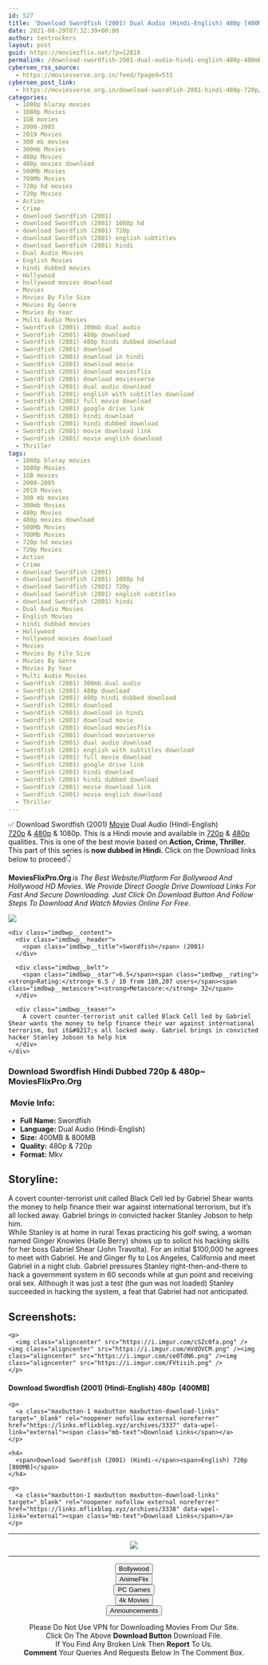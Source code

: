 ```yaml
---
id: 527
title: 'Download Swordfish (2001) Dual Audio (Hindi-English) 480p [400MB] || 720p [800MB]'
date: 2021-08-29T07:32:39+00:00
author: tentrockers
layout: post
guid: https://moviezflix.net/?p=12818
permalink: /download-swordfish-2001-dual-audio-hindi-english-480p-400mb-720p-800mb/
cyberseo_rss_source:
  - https://moviesverse.org.in/feed/?paged=533
cyberseo_post_link:
  - https://moviesverse.org.in/download-swordfish-2001-hindi-480p-720p/
categories:
  - 1080p bluray movies
  - 1080p Movies
  - 1GB movies
  - 2000-2005
  - 2019 Movies
  - 300 mb movies
  - 300mb Movies
  - 480p Movies
  - 480p movies download
  - 500Mb Movies
  - 700Mb Movies
  - 720p hd movies
  - 720p Movies
  - Action
  - Crime
  - download Swordfish (2001)
  - download Swordfish (2001) 1080p hd
  - download Swordfish (2001) 720p
  - download Swordfish (2001) english subtitles
  - download Swordfish (2001) hindi
  - Dual Audio Movies
  - English Movies
  - hindi dubbed movies
  - Hollywood
  - hollywood movies download
  - Movies
  - Movies By File Size
  - Movies By Genre
  - Movies By Year
  - Multi Audio Movies
  - Swordfish (2001) 300mb dual audio
  - Swordfish (2001) 480p download
  - Swordfish (2001) 480p hindi dubbed download
  - Swordfish (2001) download
  - Swordfish (2001) download in hindi
  - Swordfish (2001) download movie
  - Swordfish (2001) download moviesflix
  - Swordfish (2001) download moviesverse
  - Swordfish (2001) dual audio download
  - Swordfish (2001) english with subtitles download
  - Swordfish (2001) full movie download
  - Swordfish (2001) google drive link
  - Swordfish (2001) hindi download
  - Swordfish (2001) hindi dubbed download
  - Swordfish (2001) movie download link
  - Swordfish (2001) movie english download
  - Thriller
tags:
  - 1080p bluray movies
  - 1080p Movies
  - 1GB movies
  - 2000-2005
  - 2019 Movies
  - 300 mb movies
  - 300mb Movies
  - 480p Movies
  - 480p movies download
  - 500Mb Movies
  - 700Mb Movies
  - 720p hd movies
  - 720p Movies
  - Action
  - Crime
  - download Swordfish (2001)
  - download Swordfish (2001) 1080p hd
  - download Swordfish (2001) 720p
  - download Swordfish (2001) english subtitles
  - download Swordfish (2001) hindi
  - Dual Audio Movies
  - English Movies
  - hindi dubbed movies
  - Hollywood
  - hollywood movies download
  - Movies
  - Movies By File Size
  - Movies By Genre
  - Movies By Year
  - Multi Audio Movies
  - Swordfish (2001) 300mb dual audio
  - Swordfish (2001) 480p download
  - Swordfish (2001) 480p hindi dubbed download
  - Swordfish (2001) download
  - Swordfish (2001) download in hindi
  - Swordfish (2001) download movie
  - Swordfish (2001) download moviesflix
  - Swordfish (2001) download moviesverse
  - Swordfish (2001) dual audio download
  - Swordfish (2001) english with subtitles download
  - Swordfish (2001) full movie download
  - Swordfish (2001) google drive link
  - Swordfish (2001) hindi download
  - Swordfish (2001) hindi dubbed download
  - Swordfish (2001) movie download link
  - Swordfish (2001) movie english download
  - Thriller
---
```

<div class="thecontent clearfix">
  <p>
    ✅ Download Swordfish (2001) <a href="https://moviesverse.org.in/category/movies/" data-wpel-link="internal">Movie</a> Dual Audio (Hindi-English) <a href="https://moviesverse.org.in/720p-movies/" data-wpel-link="internal">720p</a>&nbsp;&&nbsp;<a href="https://moviesverse.org.in/480p-movies/" data-wpel-link="internal">480p</a> & 1080p. This is a Hindi movie and available in <a href="https://moviesverse.org.in/720p-movies/" data-wpel-link="internal">720p</a>&nbsp;&&nbsp;<a href="https://moviesverse.org.in/480p-movies/" data-wpel-link="internal">480p</a> qualities. This is one of the best movie based on <strong>Action, Crime, Thriller</strong>. This part of this series is <strong>now dubbed in <span>Hindi.&nbsp;</span></strong><span>Click on the Download links below to proceed👇</span>
  </p>
  
  <p>
    <strong><span>MoviesFlixPro.Org&nbsp;</span></strong><em>is The Best Website/Platform For Bollywood And Hollywood HD Movies. We Provide Direct Google Drive Download Links For Fast And Secure Downloading. Just Click On Download Button And Follow Steps To&nbsp;Download And Watch Movies Online For Free.</em>
  </p>
  
  <div class="imdbwp imdbwp--movie dark">
    <div class="imdbwp__thumb">
      <a class="imdbwp__link" target="_blank" title="Swordfish" href="https://www.imdb.com/title/tt0244244/" rel="nofollow external noopener noreferrer" data-wpel-link="external"><img class="imdbwp__img" src="https://m.media-amazon.com/images/M/MV5BNzk5ZmQxMWYtM2QyNi00MTY3LTlmNjItYjUwODY3Y2YwOTIwXkEyXkFqcGdeQXVyNDk3NzU2MTQ@._V1_SX300.jpg" /></a>
    </div>
    
    <div class="imdbwp__content">
      <div class="imdbwp__header">
        <span class="imdbwp__title">Swordfish</span> (2001)
      </div>
      
      <div class="imdbwp__belt">
        <span class="imdbwp__star">6.5</span><span class="imdbwp__rating"><strong>Rating:</strong> 6.5 / 10 from 180,207 users</span><span class="imdbwp__metascore"><strong>Metascore:</strong> 32</span>
      </div>
      
      <div class="imdbwp__teaser">
        A covert counter-terrorist unit called Black Cell led by Gabriel Shear wants the money to help finance their war against international terrorism, but it&#8217;s all locked away. Gabriel brings in convicted hacker Stanley Jobson to help him
      </div>
    </div>
  </div>
  
  <h3>
    <span>Download Swordfish Hindi Dubbed 720p & 480p~ MoviesFlixPro.Org</span>
  </h3>
  
  <h3>
    <span>&nbsp;Movie Info:&nbsp;</span>
  </h3>
  
  <ul>
    <li>
      <strong>Full Name: </strong>Swordfish
    </li>
    <li>
      <strong>Language:</strong> Dual Audio (Hindi-English)
    </li>
    <li>
      <strong>Size:</strong> 400MB & 800MB
    </li>
    <li>
      <strong>Quality:</strong> 480p & 720p
    </li>
    <li>
      <strong>Format:</strong>&nbsp;Mkv
    </li>
  </ul>
  
  <h2>
    <span>Storyline:</span>
  </h2>
  
  <div class="summary_text">
    A covert counter-terrorist unit called Black Cell led by Gabriel Shear wants the money to help finance their war against international terrorism, but it’s all locked away. Gabriel brings in convicted hacker Stanley Jobson to help him.
  </div>
  
  <div>
    While Stanley is at home in rural Texas practicing his golf swing, a woman named Ginger Knowles (Halle Berry) shows up to solicit his hacking skills for her boss Gabriel Shear (John Travolta). For an initial $100,000 he agrees to meet with Gabriel. He and Ginger fly to Los Angeles, California and meet Gabriel in a night club. Gabriel pressures Stanley right-then-and-there to hack a government system in 60 seconds while at gun point and receiving oral sex. Although it was just a test (the gun was not loaded) Stanley succeeded in hacking the system, a feat that Gabriel had not anticipated.
  </div>
  
  <div class="summary_text">
    <h2>
      <span>Screenshots:</span>
    </h2>
    
    <p>
      <img class="aligncenter" src="https://i.imgur.com/cSZc0fa.png" /><img class="aligncenter" src="https://i.imgur.com/mVdOVCM.png" /><img class="aligncenter" src="https://i.imgur.com/ce0TdN6.png" /><img class="aligncenter" src="https://i.imgur.com/FVtisih.png" />
    </p>
  </div>
  
  <div class="inline canwrap">
    <h4>
      <span>Download Swordfish (2001) (Hindi-English) </span><span>480p&nbsp; [400MB]</span>
    </h4>
    
    <p>
      <a class="maxbutton-1 maxbutton maxbutton-download-links" target="_blank" rel="noopener nofollow external noreferrer" href="https://links.mflixblog.xyz/archives/3337" data-wpel-link="external"><span class="mb-text">Download Links</span></a>
    </p>
    
    <h4>
      <span>Download Swordfish (2001) (Hindi-</span><span>English) 720p [800MB]</span>
    </h4>
    
    <p>
      <a class="maxbutton-1 maxbutton maxbutton-download-links" target="_blank" rel="noopener nofollow external noreferrer" href="https://links.mflixblog.xyz/archives/3338" data-wpel-link="external"><span class="mb-text">Download Links</span></a>
    </p>
  </div>
</div>

<center>
  </p> 
  
  <hr />
  
  <p>
    <a href="http://gdrivepro.xyz/join.php" data-wpel-link="external" target="_blank" rel="nofollow external noopener noreferrer"><img src="https://i.imgur.com/FhMdWdW.png" /></a>
  </p>
  
  <hr />
  
  <p>
    <a href="https://dogemovies.xyz" target="_blank" data-wpel-link="external" rel="nofollow external noopener noreferrer"><button class="button button5">Bollywood</button></a><br /> <a href="https://animeflix.in" target="_blank" data-wpel-link="external" rel="nofollow external noopener noreferrer"><button class="button button5">AnimeFlix</button></a><br /> <a href="https://gamesflix.net/" target="_blank" data-wpel-link="external" rel="nofollow external noopener noreferrer"><button class="button button5">PC Games</button></a><br /> <a href="https://uhdmovies.in" target="_blank" data-wpel-link="external" rel="nofollow external noopener noreferrer"><button class="button button5">4k Movies</button></a><br /> <a href="https://moviesverse.org.in/announcements/" target="_blank" data-wpel-link="internal" rel="noopener"><button class="button button5">Announcements</button></a>
  </p>
  
  <div class="alert alert-danger">
    Please Do Not Use VPN for Downloading Movies From Our Site.
  </div>
  
  <div class="alert alert-success">
    Click On The Above <strong>Download Button</strong> Download File.
  </div>
  
  <div class="alert alert-warning">
    If You Find Any Broken Link Then <strong>Report</strong> To Us.
  </div>
  
  <div class="alert alert-info">
    <strong>Comment</strong> Your Queries And Requests Below In The Comment Box.
  </div>
  
  <p>
    </center>
  </p>